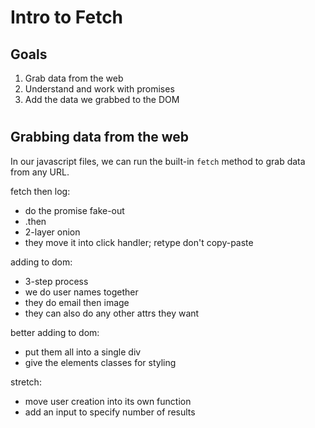 # Intro to Fetch

## Goals
1. Grab data from the web
1. Understand and work with promises
1. Add the data we grabbed to the DOM

# 

## Grabbing data from the web
In our javascript files, we can run the built-in `fetch` method to grab data from any URL.

fetch then log:
  - do the promise fake-out
  - .then
  - 2-layer onion
  - they move it into click handler; retype don't copy-paste

adding to dom:
  - 3-step process
  - we do user names together
  - they do email then image
  - they can also do any other attrs they want

better adding to dom:
  - put them all into a single div
  - give the elements classes for styling

stretch:
  - move user creation into its own function
  - add an input to specify number of results







